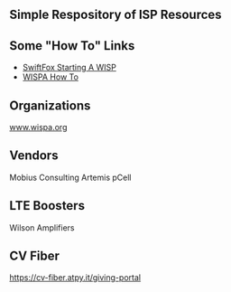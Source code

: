 ## Simple Respository of ISP Resources

## Some "How To" Links

* [SwiftFox Starting A WISP](https://swiftfox.net/index.php/blog_posts/starting-a-wisp/)
* [WISPA How To](http://www.wispa.org/Resources/HOW-TO-START-A-WISP)

## Organizations

www.wispa.org

## Vendors

Mobius Consulting
Artemis pCell

## LTE Boosters

Wilson Amplifiers

## CV Fiber

https://cv-fiber.atpy.it/giving-portal

